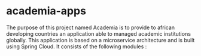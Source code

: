 # academia-apps

The purpose of this project named Academia is to provide to african developing countries an application able to managed academic institutions globally.
This application is based on a microservice architecture and is built using Spring Cloud. It consists of the following modules :
